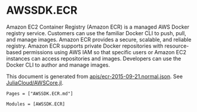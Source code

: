 # AWSSDK.ECR

Amazon EC2 Container Registry (Amazon ECR) is a managed AWS Docker registry service. Customers can use the familiar Docker CLI to push, pull, and manage images. Amazon ECR provides a secure, scalable, and reliable registry. Amazon ECR supports private Docker repositories with resource-based permissions using AWS IAM so that specific users or Amazon EC2 instances can access repositories and images. Developers can use the Docker CLI to author and manage images.

This document is generated from
[apis/ecr-2015-09-21.normal.json](https://github.com/aws/aws-sdk-js/blob/master/apis/ecr-2015-09-21.normal.json).
See [JuliaCloud/AWSCore.jl](https://github.com/JuliaCloud/AWSCore.jl).

```@index
Pages = ["AWSSDK.ECR.md"]
```

```@autodocs
Modules = [AWSSDK.ECR]
```
